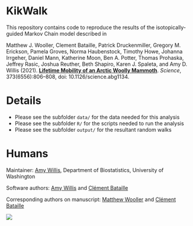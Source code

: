 # KikWalk

This repository contains code to reproduce the results of the isotopically-guided Markov Chain model described in

Matthew J. Wooller, Clement Bataille, Patrick Druckenmiller, Gregory M. Erickson, Pamela Groves, Norma Haubenstock, Timothy Howe, Johanna Irrgeher, Daniel Mann, Katherine Moon, Ben A. Potter, Thomas Prohaska, Jeffrey Rasic, Joshua Reuther, Beth Shapiro, Karen J. Spaleta, and Amy D. Willis (2021). [**Lifetime Mobility of an Arctic Woolly Mammoth**](https://science.sciencemag.org/content/373/6556/806). *Science*, 373(6556):806–808, doi: 10.1126/science.abg1134. 

# Details

- Please see the subfolder `data/` for the data needed for this analysis
- Please see the subfolder `R/` for the scripts needed to run the analysis
- Please see the subfolder `output/` for the resultant random walks

# Humans

Maintainer: [Amy Willis](http://statisticaldiversitylab.com), Department of Biostatistics, University of Washington

Software authors: [Amy Willis](http://statisticaldiversitylab.com) and [Clément Bataille](https://clementbataille.wixsite.com/earthscience)

Corresponding authors on manuscript: [Matthew Wooller](mailto:mjwooller@alaska.edu) and [Clément Bataille](mailto:cbataill@uottawa.ca)

![](misc/mammoth_watercolor_by_Sarah_Teichman_and_Pauline_Trinh.png)
